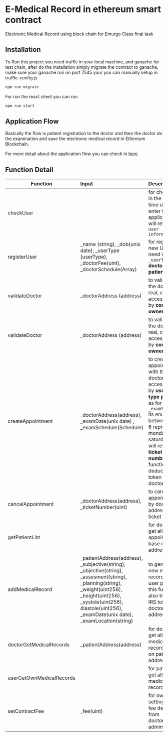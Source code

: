 # E-Medical Record in ethereum smart contract

Electronic Medical Record using block chain for Emurgo Class final task

## Installation

To Run this project you need truffle in your local machine, and ganache for test chain, after do the installation simply migrate the contract to ganache, make sure your ganache run on port 7545 your you can manually setup in truffle-config.js

```bash
npm run migrate
```

For run the react client you can run 
```bash
npm run start
```

## Application Flow

Basically the flow is patient registration to the doctor and then the doctor do the examination and save the electronic medical record in Ethereum Blockchain.

For more detail about the application flow you can check in [here](https://drive.google.com/file/d/1ykOWsT9VM0EV3BBSjeBYvS824x-GFGq3/view?usp=sharing)

## Function Detail

| Function                 | Input                                                                                                                                                                                                                                     | Description                                                                                                                                                                                                                                                |
| ------------------------ | :---------------------------------------------------------------------------------------------------------------------------------------------------------------------------------------------------------------------------------------- | :--------------------------------------------------------------------------------------------------------------------------------------------------------------------------------------------------------------------------------------------------------- |
| checkUser                |                                                                                                                                                                                                                                           | for checking in the first time user enter the application it will return `user information`                                                                                                                                                                |
| registerUser             | \_name (string), \_dob(unix date), \_userType (userType), \_doctorFee(uint), \_doctorSchedule(Array<Schedule>)                                                                                                                            | for register new User, it need input `_userType` **doctor = 0 patient = 1**                                                                                                                                                                                |
| validateDoctor           | \_doctorAddress (address)                                                                                                                                                                                                                 | to validate if the doctor is real, can access only by **contract owner**                                                                                                                                                                                   |
| validateDoctor           | \_doctorAddress (address)                                                                                                                                                                                                                 | to validate if the doctor is real, can access only by **contract owner**                                                                                                                                                                                   |
| createAppointment        | \_doctorAddress(address), \_examDate(unix date) , \_examSchedule(Schedule)                                                                                                                                                                | to create new appointment with the doctor can access obly by **user with type patient** , as for `_examSchedule` its enum type between 0 - 6 represent monday - saturday, it will return **ticket number** , this function deduct IRS token for doctor fee |
| cancelAppointment        | \_doctorAddress(address), \_ticketNumber(uint)                                                                                                                                                                                            | to cancel appointment by doctor address and ticket number                                                                                                                                                                                                  |
| getPatientList           |                                                                                                                                                                                                                                           | for doctor to get all the appointment base on his address                                                                                                                                                                                                  |
| addMedicalRecord         | \_patientAddress(address), \_subjective(string), \_objective(string), \_assesment(string), \_planning(string), \_weight(uint256), \_height(uint256), \_systole(uint256), diastole(uint256), \_examDate(unix date), \_examLocation(string) | to generate new medical record for user patient, this function also transfer IRS token to doctor address                                                                                                                                                   |
| doctorGetMedicalRecords  | \_patientAddress(address)                                                                                                                                                                                                                 | for doctor to get all the medical record base on patient address                                                                                                                                                                                           |
| userGetOwnMedicalRecords |                                                                                                                                                                                                                                           | for patient to get all his medical record                                                                                                                                                                                                                  |
| setContractFee           | \_fee(uint)                                                                                                                                                                                                                               | for owner setting the fee deduct from doctor_fee for administration                                                                                                                                                                                        |
